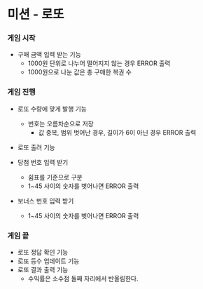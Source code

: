 # 미션 - 로또

### 게임 시작
- 구매 금액 입력 받는 기능
	- 1000원 단위로 나누어 떨어지지 않는 경우 ERROR 출력
	- 1000원으로 나눈 값은 총 구매한 복권 수

### 게임 진행
- 로또 수량에 맞게 발행 기능
  - 번호는 오름차순으로 저장
	- 값 중복, 범위 벗어난 경우, 길이가 6이 아닌 경우 ERROR 출력

- 로또 출려 기능

- 당첨 번호 입력 받기
	- 쉼표를 기준으로 구분
	- 1~45 사이의 숫자를 벗어나면 ERROR 출력

- 보너스 번호 입력 받기
	- 1~45 사이의 숫자를 벗어나면 ERROR 출력

### 게임 끝
- 로또 정답 확인 기능
- 로또 등수 업데이트 기능
- 로또 결과 출력 기능
	- 수익률은 소수점 둘째 자리에서 반올림한다.